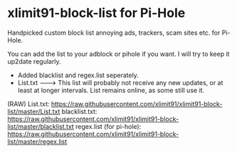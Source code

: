 # xlimit91-block-list for Pi-Hole
Handpicked custom block list annoying ads, trackers, scam sites etc. for Pi-Hole.

You can add the list to your adblock or pihole if you want. I will try to keep it up2date regularly.
- Added blacklist and regex.list seperately.
- List.txt ---> This list will probably not receive any new updates, or at least at longer intervals. List remains online, as some still use it.

(RAW)
List.txt: https://raw.githubusercontent.com/xlimit91/xlimit91-block-list/master/List.txt
blacklist.txt: https://raw.githubusercontent.com/xlimit91/xlimit91-block-list/master/blacklist.txt
regex.list (for pi-hole): https://raw.githubusercontent.com/xlimit91/xlimit91-block-list/master/regex.list
